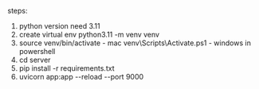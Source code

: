 steps:
1. python version need 3.11
2. create virtual env
    python3.11 -m venv venv
3. source venv/bin/activate - mac
   venv\Scripts\Activate.ps1 - windows in powershell
4. cd server
5. pip install -r requirements.txt
6.  uvicorn app:app --reload --port 9000

